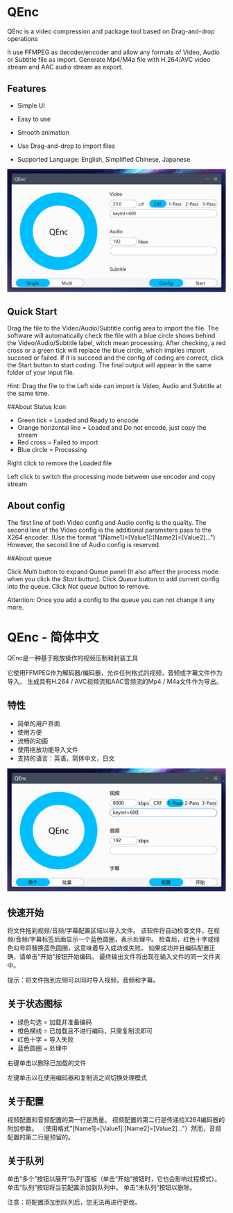 

# QEnc

QEnc is a video compression and package tool based on Drag-and-drop operations

It use FFMPEG as decoder/encoder and allow any formats of Video, Audio or Subtitle file as import. Generate Mp4/M4a file with H.264/AVC video stream and AAC audio stream as export.

## Features

- Simple UI

- Easy to use

- Smooth animation

- Use Drag-and-drop to import files
- Supported Language: English, Simplified Chinese, Japanese

![screenshot](screenshots/screenshot.png)

## Quick Start

Drag the file to the Video/Audio/Subtitle config area to import the file. The software will automatically check the file with a blue circle shows behind the Video/Audio/Subtitle label, witch mean processing. After checking, a red cross or a green tick will replace the blue circle, which implies import succeed or failed. If it is succeed and the config of coding are correct, click the Start button to start coding. The final output will appear in the same folder of your input file.

Hint: Drag the file to the Left side can import is Video, Audio and Subtitle at the same time.

##About Status Icon

- Green tick = Loaded and Ready to encode
- Orange horizontal line = Loaded and Do not encode, just copy the stream
- Red cross = Failed to import
- Blue circle = Processing

Right click to remove the Loaded file

Left click to switch the processing mode between use encoder and copy stream

## About config

The first line of both Video config and Audio config is the quality. The second line of the Video config is the additional parameters pass to the X264 encoder. (Use the format "[Name1]=[Value1]:[Name2]=[Value2]...") However, the second line of Audio config is reserved.

##About queue

Click *Multi* button to expand Queue panel (It also affect the process mode when you click the *Start* button). Click *Queue* button to add current config into the queue. Click *Not queue* button to remove.

Attention: Once you add a config to the queue you can not change it any more.



# QEnc - 简体中文

QEnc是一种基于拖放操作的视频压制和封装工具

它使用FFMPEG作为解码器/编码器，允许任何格式的视频，音频或字幕文件作为导入。 生成具有H.264 / AVC视频流和AAC音频流的Mp4 / M4a文件作为导出。

## 特性

 - 简单的用户界面
- 使用方便
 - 流畅的动画
 - 使用拖放功能导入文件
 - 支持的语言：英语，简体中文，日文

![screenshot](screenshots/screenshot_zh-CN.png)

## 快速开始

将文件拖到视频/音频/字幕配置区域以导入文件。 该软件将自动检查文件，在视频/音频/字幕标签后面显示一个蓝色圆圈，表示处理中。 检查后，红色十字或绿色勾号将替换蓝色圆圈，这意味着导入成功或失败。 如果成功并且编码配置正确，请单击“开始”按钮开始编码。 最终输出文件将出现在输入文件的同一文件夹中。

提示：将文件拖到左侧可以同时导入视频，音频和字幕。

## 关于状态图标

 - 绿色勾选 = 加载并准备编码
 - 橙色横线 = 已加载且不进行编码，只需复制流即可
 - 红色十字 = 导入失败
 - 蓝色圆圈 = 处理中

右键单击以删除已加载的文件

左键单击以在使用编码器和复制流之间切换处理模式

## 关于配置

视频配置和音频配置的第一行是质量。 视频配置的第二行是传递给X264编码器的附加参数。 （使用格式"[Name1]=[Value1]:[Name2]=[Value2]..."）然而，音频配置的第二行是预留的。

## 关于队列

单击“多个”按钮以展开“队列”面板（单击“开始”按钮时，它也会影响过程模式）。 单击“队列”按钮将当前配置添加到队列中。 单击“未队列”按钮以删除。

注意：将配置添加到队列后，您无法再进行更改。
